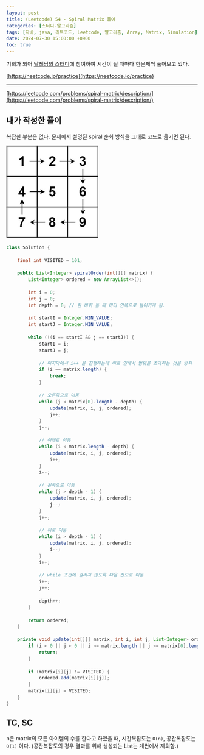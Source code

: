 ```yaml
---
layout: post
title: (Leetcode) 54 - Spiral Matrix 풀이
categories: [스터디-알고리즘]
tags: [자바, java, 리트코드, Leetcode, 알고리즘, Array, Matrix, Simulation]
date: 2024-07-30 15:00:00 +0900
toc: true
---
```


기회가 되어 [달레님의 스터디](https://github.com/DaleStudy/leetcode-study)에 참여하여 시간이 될 때마다 한문제씩 풀어보고 있다.

[https://neetcode.io/practice](https://neetcode.io/practice)

---

[https://leetcode.com/problems/spiral-matrix/description/](https://leetcode.com/problems/spiral-matrix/description/)

## 내가 작성한 풀이

복잡한 부분은 없다. 문제에서 설명된 spiral 순회 방식을 그대로 코드로 옮기면 된다.

![spiral](/assets/images/2024-07-30-leetcode-54/spiral1.jpg)

```java
class Solution {

    final int VISITED = 101;

    public List<Integer> spiralOrder(int[][] matrix) {
        List<Integer> ordered = new ArrayList<>();

        int i = 0;
        int j = 0;
        int depth = 0; // 한 바퀴 돌 때 마다 안쪽으로 들어가게 됨.

        int startI = Integer.MIN_VALUE;
        int startJ = Integer.MIN_VALUE;

        while (!(i == startI && j == startJ)) {
            startI = i;
            startJ = j;

            // 마지막에서 i++ 을 진행하는데 이로 인해서 범위를 초과하는 것을 방지
            if (i == matrix.length) {
                break;
            }

            // 오른쪽으로 이동
            while (j < matrix[0].length - depth) {
                update(matrix, i, j, ordered);
                j++;
            }
            j--;

            // 아래로 이동
            while (i < matrix.length - depth) {
                update(matrix, i, j, ordered);
                i++;
            }
            i--;

            // 왼쪽으로 이동
            while (j > depth - 1) {
                update(matrix, i, j, ordered);
                j--;
            }
            j++;

            // 위로 이동
            while (i > depth - 1) {
                update(matrix, i, j, ordered);
                i--;
            }
            i++;

            // while 조건에 걸리지 않도록 다음 칸으로 이동
            i++;
            j++;

            depth++;
        }

        return ordered;
    }

    private void update(int[][] matrix, int i, int j, List<Integer> ordered) {
        if (i < 0 || j < 0 || i >= matrix.length || j >= matrix[0].length) {
            return;
        }

        if (matrix[i][j] != VISITED) {
            ordered.add(matrix[i][j]);
        }
        matrix[i][j] = VISITED;
    }
}
```

## TC, SC

n은 matrix의 모든 아이템의 수를 한다고 하였을 때, 시간복잡도는 `O(n)`, 공간복잡도는 `O(1)` 이다. (공간복잡도의 경우 결과를 위해 생성되는 List는 계싼에서 제외함.)
